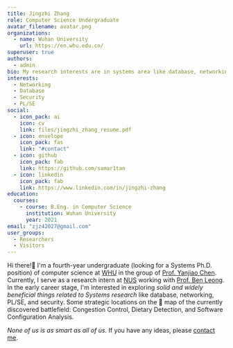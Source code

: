 ```yaml
---
title: Jingzhi Zhang
role: Computer Science Undergraduate
avatar_filename: avatar.png
organizations:
  - name: Wuhan University
    url: https://en.whu.edu.cn/
superuser: true
authors:
  - admin
bio: My research interests are in systems area like database, networking, PL/SE, security, which are solid and widely beneficial.
interests:
  - Networking
  - Database
  - Security
  - PL/SE
social:
  - icon_pack: ai
    icon: cv
    link: files/jingzhi_zhang_resume.pdf
  - icon: envelope
    icon_pack: fas
    link: "#contact"
  - icon: github
    icon_pack: fab
    link: https://github.com/samar1tan
  - icon: linkedin
    icon_pack: fab
    link: https://www.linkedin.com/in/jingzhi-zhang
education:
  courses:
    - course: B.Eng. in Computer Science
      institution: Wuhan University
      year: 2021
email: "zjz42027@gmail.com"
user_groups:
  - Researchers
  - Visitors
---
```


Hi there!👋 I'm a fourth-year undergraduate (looking for a Systems Ph.D. position) of computer science at [WHU](https://en.whu.edu.cn/) in the group of [Prof. Yanjiao Chen](https://iqua.ece.toronto.edu/ychen/). Currently, I serve as a research intern at [NUS](http://www.nus.edu.sg/) working with [Prof. Ben Leong](https://www.comp.nus.edu.sg/~bleong/). In the early career stage, I'm interested in exploring *solid and widely beneficial things related to Systems research* like database, networking, PL/SE, and security. Some strategic locations on the 📡 map of the currently discovered battlefield: Congestion Control, Dietary Detection, and Software Configuration Analysis.

*None of us is as smart as all of us.* If you have any ideas, please [contact me](#contact).

